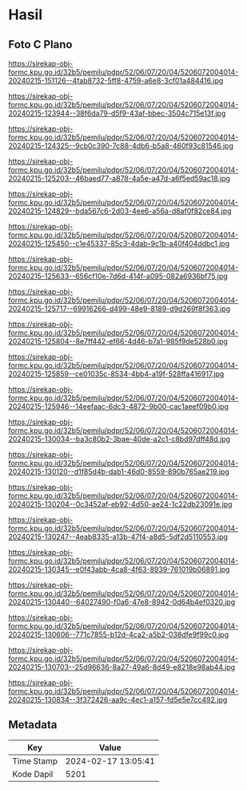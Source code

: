# Hasil

## Foto C Plano

https://sirekap-obj-formc.kpu.go.id/32b5/pemilu/pdpr/52/06/07/20/04/5206072004014-20240215-151126--4fab8732-5ff8-4759-a6e8-3cf01a484416.jpg

https://sirekap-obj-formc.kpu.go.id/32b5/pemilu/pdpr/52/06/07/20/04/5206072004014-20240215-123944--38f6da79-d5f9-43af-bbec-3504c715e13f.jpg

https://sirekap-obj-formc.kpu.go.id/32b5/pemilu/pdpr/52/06/07/20/04/5206072004014-20240215-124325--9cb0c390-7c88-4db6-b5a8-460f93c81546.jpg

https://sirekap-obj-formc.kpu.go.id/32b5/pemilu/pdpr/52/06/07/20/04/5206072004014-20240215-125203--46baed77-a878-4a5e-a47d-a6f5ed59ac18.jpg

https://sirekap-obj-formc.kpu.go.id/32b5/pemilu/pdpr/52/06/07/20/04/5206072004014-20240215-124829--bda567c6-2d03-4ee6-a56a-d8af0f82ce84.jpg

https://sirekap-obj-formc.kpu.go.id/32b5/pemilu/pdpr/52/06/07/20/04/5206072004014-20240215-125450--c1e45337-85c3-4dab-9c1b-a40f404ddbc1.jpg

https://sirekap-obj-formc.kpu.go.id/32b5/pemilu/pdpr/52/06/07/20/04/5206072004014-20240215-125633--656cf10e-7d6d-414f-a095-082a6936bf75.jpg

https://sirekap-obj-formc.kpu.go.id/32b5/pemilu/pdpr/52/06/07/20/04/5206072004014-20240215-125717--69916266-d499-48e9-8189-d9d269f8f363.jpg

https://sirekap-obj-formc.kpu.go.id/32b5/pemilu/pdpr/52/06/07/20/04/5206072004014-20240215-125804--8e7ff442-ef66-4d46-b7a1-985f9de528b0.jpg

https://sirekap-obj-formc.kpu.go.id/32b5/pemilu/pdpr/52/06/07/20/04/5206072004014-20240215-125859--ce01035c-8534-4bb4-a19f-528ffa416917.jpg

https://sirekap-obj-formc.kpu.go.id/32b5/pemilu/pdpr/52/06/07/20/04/5206072004014-20240215-125946--14eefaac-6dc3-4872-9b00-cac1aeef09b0.jpg

https://sirekap-obj-formc.kpu.go.id/32b5/pemilu/pdpr/52/06/07/20/04/5206072004014-20240215-130034--ba3c80b2-3bae-40de-a2c1-c8bd97dff48d.jpg

https://sirekap-obj-formc.kpu.go.id/32b5/pemilu/pdpr/52/06/07/20/04/5206072004014-20240215-130120--d1f85d4b-dab1-46d0-8559-890b765ae219.jpg

https://sirekap-obj-formc.kpu.go.id/32b5/pemilu/pdpr/52/06/07/20/04/5206072004014-20240215-130204--0c3452af-eb92-4d50-ae24-1c22db23091e.jpg

https://sirekap-obj-formc.kpu.go.id/32b5/pemilu/pdpr/52/06/07/20/04/5206072004014-20240215-130247--4eab8335-a13b-47f4-a8d5-5df2d5110553.jpg

https://sirekap-obj-formc.kpu.go.id/32b5/pemilu/pdpr/52/06/07/20/04/5206072004014-20240215-130345--e0f43abb-4ca8-4f63-8939-761019b06891.jpg

https://sirekap-obj-formc.kpu.go.id/32b5/pemilu/pdpr/52/06/07/20/04/5206072004014-20240215-130440--64027490-f0a6-47e8-8942-0d64b4ef0320.jpg

https://sirekap-obj-formc.kpu.go.id/32b5/pemilu/pdpr/52/06/07/20/04/5206072004014-20240215-130606--771c7855-b12d-4ca2-a5b2-038dfe9f99c0.jpg

https://sirekap-obj-formc.kpu.go.id/32b5/pemilu/pdpr/52/06/07/20/04/5206072004014-20240215-130703--25d96636-8a27-49a6-8d49-e8218e98ab44.jpg

https://sirekap-obj-formc.kpu.go.id/32b5/pemilu/pdpr/52/06/07/20/04/5206072004014-20240215-130834--3f372426-aa9c-4ec1-a157-fd5e5e7cc492.jpg


## Metadata

| Key        | Value               |
| ---------- | ------------------- |
| Time Stamp | 2024-02-17 13:05:41 |
| Kode Dapil | 5201                |



